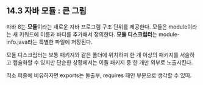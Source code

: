 ## 14.3 자바 모듈 : 큰 그림
자바 8는 **모듈**이라는 새로운 자바 프로그램 구조 단위를 제공한다. 모듈은 module이라는 새 키워드에 이름과 바디를 추가해서 정의한다. **모듈 디스크립터**는 module-info.java라는 특별한 파일에 저장된다. 

모듈 디스크립터는 보통 패키지와 같은 폴더에 위치하며 한 개 이상의 패키지를 서술하고 캡슐화할 수 있지만 단순한 상황에서는 이들 패키지 중 한 개만 외부로 노출시킨다.

직소 퍼즐에 비유하자면 exports는 돌출부, requires 패인 부분으로 생각할 수 있따.